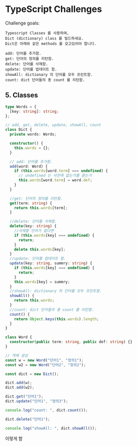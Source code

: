 # TypeScript Challenges

Challenge goals:

    Typescript Classes 를 사용하여,
    Dict (dictionary) class 를 빌드하세요.
    Dict은 아래와 같은 methods 를 갖고있어야 합니다.

    add: 단어를 추가함.
    get: 단어의 정의를 리턴함.
    delete: 단어를 삭제함.
    update: 단어를 업데이트 함.
    showAll: dictionary 의 단어를 모두 프린트함.
    count: dict 단어들의 총 count 를 리턴함.

## 5. Classes

```ts
type Words = {
  [key: string]: string;
};

// add, get, delete, update, showAll, count
class Dict {
  private words: Words;

  constructor() {
    this.words = {};
  }

  // add: 단어를 추가함.
  add(word: Word) {
    if (this.words[word.term] === undefined) {
      // undefined 는 사전에 없는가를 묻는거
      this.words[word.term] = word.def;
    }
  }

  //get: 단어의 정의를 리턴함.
  get(term: string) {
    return this.words[term];
  }

  //delete: 단어를 삭제함.
  delete(key: string) {
    //삭제할 단어가 없다면
    if (this.words[key] === undefined) {
      return;
    }
    delete this.words[key];
  }
  //update: 단어를 업데이트 함.
  update(key: string, summry: string) {
    if (this.words[key] === undefined) {
      return;
    }
    this.words[key] = summry;
  }
  //showAll: dictionary 의 단어를 모두 프린트함.
  showAll() {
    return this.words;
  }
  //count: dict 단어들의 총 count 를 리턴함.
  count() {
    return Object.keys(this.words).length;
  }
}

class Word {
  constructor(public term: string, public def: string) {}
}

// 객체 생성
const w = new Word("단어1", "정의1");
const w2 = new Word("단어2", "정의2");

const dict = new Dict();

dict.add(w);
dict.add(w2);

dict.get("단어1");
dict.update("단어1", "정의3");

console.log("count: ", dict.count());

dict.delete("단어1");

console.log("showAll: ", dict.showAll());
```

이렇게 함
